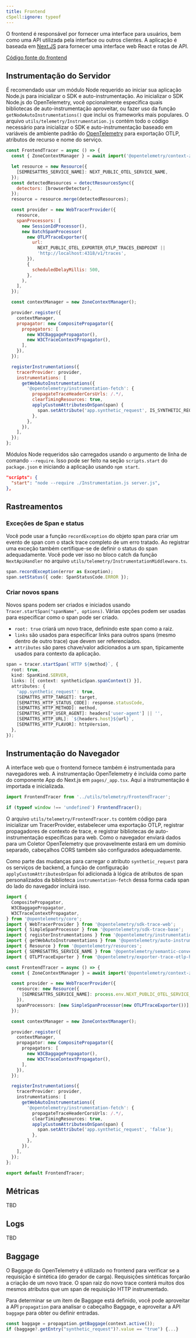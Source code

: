 ```yaml
---
title: Frontend
cSpell:ignore: typeof
---
```


O frontend é responsável por fornecer uma interface para usuários, bem como uma API
utilizada pela interface ou outros clientes. A aplicação é baseada em
[Next.JS](https://nextjs.org/) para fornecer uma interface web React e rotas de API.

[Código fonte do frontend](https://github.com/open-telemetry/opentelemetry-demo/blob/main/src/frontend/)

## Instrumentação do Servidor

É recomendado usar um módulo Node requerido ao iniciar sua aplicação Node.js
para inicializar o SDK e auto-instrumentação. Ao inicializar
o SDK Node.js do OpenTelemetry, você opcionalmente especifica quais bibliotecas de auto-instrumentação
aproveitar, ou fazer uso da função `getNodeAutoInstrumentations()`
que inclui os frameworks mais populares. O
arquivo `utils/telemetry/Instrumentation.js` contém todo o código necessário para
inicializar o SDK e auto-instrumentação baseado em variáveis de ambiente padrão do
[OpenTelemetry](/docs/specs/otel/configuration/sdk-environment-variables/)
para exportação OTLP, atributos de recurso e nome do serviço.

```javascript
const FrontendTracer = async () => {
  const { ZoneContextManager } = await import('@opentelemetry/context-zone');

  let resource = new Resource({
    [SEMRESATTRS_SERVICE_NAME]: NEXT_PUBLIC_OTEL_SERVICE_NAME,
  });
  const detectedResources = detectResourcesSync({
    detectors: [browserDetector],
  });
  resource = resource.merge(detectedResources);

  const provider = new WebTracerProvider({
    resource,
    spanProcessors: [
      new SessionIdProcessor(),
      new BatchSpanProcessor(
        new OTLPTraceExporter({
          url:
            NEXT_PUBLIC_OTEL_EXPORTER_OTLP_TRACES_ENDPOINT ||
            'http://localhost:4318/v1/traces',
        }),
        {
          scheduledDelayMillis: 500,
        },
      ),
    ],
  });

  const contextManager = new ZoneContextManager();

  provider.register({
    contextManager,
    propagator: new CompositePropagator({
      propagators: [
        new W3CBaggagePropagator(),
        new W3CTraceContextPropagator(),
      ],
    }),
  });

  registerInstrumentations({
    tracerProvider: provider,
    instrumentations: [
      getWebAutoInstrumentations({
        '@opentelemetry/instrumentation-fetch': {
          propagateTraceHeaderCorsUrls: /.*/,
          clearTimingResources: true,
          applyCustomAttributesOnSpan(span) {
            span.setAttribute('app.synthetic_request', IS_SYNTHETIC_REQUEST);
          },
        },
      }),
    ],
  });
};
```

Módulos Node requeridos são carregados usando o argumento de linha de comando `--require`.
Isso pode ser feito na seção `scripts.start` do `package.json` e iniciando
a aplicação usando `npm start`.

```json
"scripts": {
  "start": "node --require ./Instrumentation.js server.js",
},
```

## Rastreamentos

### Exceções de Span e status

Você pode usar a função `recordException` do objeto span para criar um evento de span
com o stack trace completo de um erro tratado. Ao registrar uma exceção também
certifique-se de definir o status do span adequadamente. Você pode ver isso no bloco
catch da função `NextApiHandler` no
arquivo `utils/telemetry/InstrumentationMiddleware.ts`.

```typescript
span.recordException(error as Exception);
span.setStatus({ code: SpanStatusCode.ERROR });
```

### Criar novos spans

Novos spans podem ser criados e iniciados usando
`Tracer.startSpan("spanName", options)`. Várias opções podem ser usadas para especificar
como o span pode ser criado.

- `root: true` criará um novo trace, definindo este span como a raiz.
- `links` são usados para especificar links para outros spans (mesmo dentro de outro trace)
  que devem ser referenciados.
- `attributes` são pares chave/valor adicionados a um span, tipicamente usados para
  contexto da aplicação.

```typescript
span = tracer.startSpan(`HTTP ${method}`, {
  root: true,
  kind: SpanKind.SERVER,
  links: [{ context: syntheticSpan.spanContext() }],
  attributes: {
    'app.synthetic_request': true,
    [SEMATTRS_HTTP_TARGET]: target,
    [SEMATTRS_HTTP_STATUS_CODE]: response.statusCode,
    [SEMATTRS_HTTP_METHOD]: method,
    [SEMATTRS_HTTP_USER_AGENT]: headers['user-agent'] || '',
    [SEMATTRS_HTTP_URL]: `${headers.host}${url}`,
    [SEMATTRS_HTTP_FLAVOR]: httpVersion,
  },
});
```

## Instrumentação do Navegador

A interface web que o frontend fornece também é instrumentada para
navegadores web. A instrumentação OpenTelemetry é incluída como parte do componente App do Next.js
em `pages/_app.tsx`. Aqui a instrumentação é importada e inicializada.

```typescript
import FrontendTracer from '../utils/telemetry/FrontendTracer';

if (typeof window !== 'undefined') FrontendTracer();
```

O arquivo `utils/telemetry/FrontendTracer.ts` contém código para inicializar um
TracerProvider, estabelecer uma exportação OTLP, registrar propagadores de contexto de trace,
e registrar bibliotecas de auto-instrumentação específicas para web. Como o navegador
enviará dados para um Coletor OpenTelemetry que provavelmente estará em um
domínio separado, cabeçalhos CORS também são configurados adequadamente.

Como parte das mudanças para carregar o atributo `synthetic_request` para
os serviços de backend, a função de configuração `applyCustomAttributesOnSpan`
foi adicionada à lógica de atributos de span personalizados da biblioteca `instrumentation-fetch`
dessa forma cada span do lado do navegador incluirá isso.

```typescript
import {
  CompositePropagator,
  W3CBaggagePropagator,
  W3CTraceContextPropagator,
} from '@opentelemetry/core';
import { WebTracerProvider } from '@opentelemetry/sdk-trace-web';
import { SimpleSpanProcessor } from '@opentelemetry/sdk-trace-base';
import { registerInstrumentations } from '@opentelemetry/instrumentation';
import { getWebAutoInstrumentations } from '@opentelemetry/auto-instrumentations-web';
import { Resource } from '@opentelemetry/resources';
import { SEMRESATTRS_SERVICE_NAME } from '@opentelemetry/semantic-conventions';
import { OTLPTraceExporter } from '@opentelemetry/exporter-trace-otlp-http';

const FrontendTracer = async () => {
  const { ZoneContextManager } = await import('@opentelemetry/context-zone');

  const provider = new WebTracerProvider({
    resource: new Resource({
      [SEMRESATTRS_SERVICE_NAME]: process.env.NEXT_PUBLIC_OTEL_SERVICE_NAME,
    }),
    spanProcessors: [new SimpleSpanProcessor(new OTLPTraceExporter())],
  });

  const contextManager = new ZoneContextManager();

  provider.register({
    contextManager,
    propagator: new CompositePropagator({
      propagators: [
        new W3CBaggagePropagator(),
        new W3CTraceContextPropagator(),
      ],
    }),
  });

  registerInstrumentations({
    tracerProvider: provider,
    instrumentations: [
      getWebAutoInstrumentations({
        '@opentelemetry/instrumentation-fetch': {
          propagateTraceHeaderCorsUrls: /.*/,
          clearTimingResources: true,
          applyCustomAttributesOnSpan(span) {
            span.setAttribute('app.synthetic_request', 'false');
          },
        },
      }),
    ],
  });
};

export default FrontendTracer;
```

## Métricas

TBD

## Logs

TBD

## Baggage

O Baggage do OpenTelemetry é utilizado no frontend para verificar se a requisição é
sintética (do gerador de carga). Requisições sintéticas forçarão a criação
de um novo trace. O span raiz do novo trace conterá muitos dos mesmos
atributos que um span de requisição HTTP instrumentado.

Para determinar se um item de Baggage está definido, você pode aproveitar a API `propagation`
para analisar o cabeçalho Baggage, e aproveitar a API `baggage` para obter ou definir entradas.

```typescript
const baggage = propagation.getBaggage(context.active());
if (baggage?.getEntry("synthetic_request")?.value == "true") {...}
```
